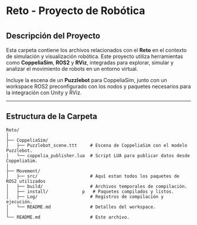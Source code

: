 # Reto - Proyecto de Robótica
#
## Descripción del Proyecto
Esta carpeta contiene los archivos relacionados con el **Reto** en el contexto de simulación y visualización robótica. Este proyecto utiliza herramientas como **CoppeliaSim**, **ROS2** y **RViz**, integradas para explorar, simular y analizar el movimiento de robots en un entorno virtual.

Incluye la escena de un **Puzzlebot** para CoppeliaSim, junto con un workspace ROS2 preconfigurado con los nodos y paquetes necesarios para la integración con Unity y RViz.

---

## Estructura de la Carpeta
```plaintext
Reto/
│
├── CoppeliaSim/
│   ├── Puzzlebot_scene.ttt     # Escena de CoppeliaSim con el modelo Puzzlebot.
│   └── coppelia_publisher.lua  # Script LUA para publicar datos desde CoppeliaSim.
│
├── Movement/
│   ├── src/                    # Aquí estan todos los paquetes de ROS2 utilizados
│   ├── build/                  # Archivos temporales de compilación.
│   ├── install/             p   # Paquetes compilados y listos.
│   ├── Log/                    # Registros de compilación y ejecución.
│   └── README.md               # Detalles del workspace.
│
└── README.md                   # Este archivo.
